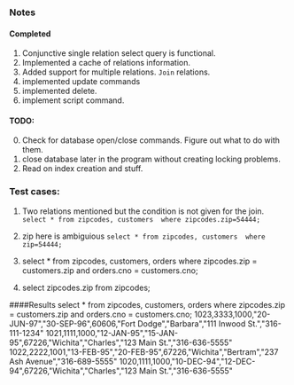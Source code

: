 ### Notes

#### Completed
1. Conjunctive single relation select query is functional.
2. Implemented a cache of relations information.
3. Added support for multiple relations. `Join` relations.
4. implemented update commands
5. implemented delete.
6. implement script command.

#### TODO:
0. Check for database open/close commands. Figure out what to do with them.
1. close database later in the program without creating locking problems.
2. Read on index creation and stuff.


### Test cases:
1. Two relations mentioned but the condition is not given for the join.
`select * from zipcodes, customers  where zipcodes.zip=54444;`

2. zip here is ambiguious
`select * from zipcodes, customers  where zip=54444;`

3. select * from zipcodes, customers, orders where zipcodes.zip = customers.zip and orders.cno = customers.cno;

4. select zipcodes.zip from zipcodes;




####Results
select * from zipcodes, customers, orders where zipcodes.zip = customers.zip and orders.cno = customers.cno;
1023,3333,1000,"20-JUN-97","30-SEP-96",60606,"Fort Dodge","Barbara","111 Inwood St.","316-111-1234"
1021,1111,1000,"12-JAN-95","15-JAN-95",67226,"Wichita","Charles","123 Main St.","316-636-5555"
1022,2222,1001,"13-FEB-95","20-FEB-95",67226,"Wichita","Bertram","237 Ash Avenue","316-689-5555"
1020,1111,1000,"10-DEC-94","12-DEC-94",67226,"Wichita","Charles","123 Main St.","316-636-5555"





